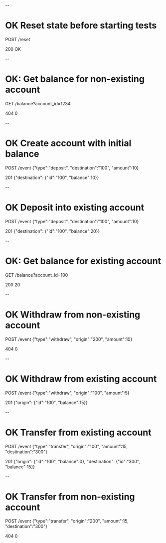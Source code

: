 --
# OK Reset state before starting tests

POST /reset

200 OK


--
# OK: Get balance for non-existing account 


GET /balance?account_id=1234

404 0


--
# OK Create account with initial balance

POST /event {"type":"deposit", "destination":"100", "amount":10}

201 {"destination": {"id":"100", "balance":10}}


--
# OK  Deposit into existing account

POST /event {"type":"deposit", "destination":"100", "amount":10}

201 {"destination": {"id":"100", "balance":20}}


--
# OK: Get balance for existing account

GET /balance?account_id=100

 200 20

--
# OK Withdraw from non-existing account

POST /event {"type":"withdraw", "origin":"200", "amount":10}

404 0

--
# OK Withdraw from existing account

POST /event {"type":"withdraw", "origin":"100", "amount":5}

201 {"origin": {"id":"100", "balance":15}}

--
# OK Transfer from existing account

POST /event {"type":"transfer", "origin":"100", "amount":15, "destination":"300"}

201 {"origin": {"id":"100", "balance":0}, "destination": {"id":"300", "balance":15}}

--
# OK Transfer from non-existing account

POST /event {"type":"transfer", "origin":"200", "amount":15, "destination":"300"}

404 0

